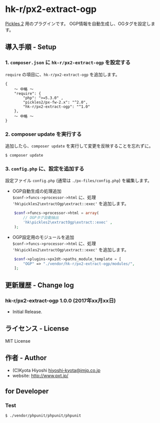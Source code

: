 hk-r/px2-extract-ogp
======================

[Pickles 2](http://pickles2.pxt.jp/) 用のプラグインです。
OGP情報を自動生成し、OGタグを設定します。

## 導入手順 - Setup

### 1. `composer.json` に `hk-r/px2-extract-ogp` を設定する

`require` の項目に、`hk-r/px2-extract-ogp` を追加します。

```
{
	〜 中略 〜
    "require": {
        "php": ">=5.3.0" ,
        "pickles2/px-fw-2.x": "^2.0",
        "hk-r/px2-extract-ogp": "^1.0"
    },
	〜 中略 〜
}
```


### 2. composer update を実行する

追加したら、`composer update` を実行して変更を反映することを忘れずに。

```
$ composer update
```


### 3. `config.php` に、設定を追加する

設定ファイル `config.php` (通常は `./px-files/config.php`) を編集します。

- OGP自動生成の処理追加  
`$conf->funcs->processor->html` に、処理 `'hk\pickles2\extractOgp\extract::exec'` を追加します。

```php
	$conf->funcs->processor->html = array(
		// OGPタグ自動抽出
		'hk\pickles2\extractOgp\extract::exec' ,
	);
```

- OGP設定用のモジュールを追加  
`$conf->funcs->processor->html` に、処理 `'hk\pickles2\extractOgp\extract::exec'` を追加します。

```php
	$conf->plugins->px2dt->paths_module_template = [
		"OGP" => "./vendor/hk-r/px2-extract-ogp/modules/",
	];
```

## 更新履歴 - Change log

### hk-r/px2-extract-ogp 1.0.0 (2017年xx月xx日)

- Initial Release.


## ライセンス - License

MIT License


## 作者 - Author

- (C)Kyota Hiyoshi <hiyoshi-kyota@imjp.co.jp>
- website: <http://www.pxt.jp/>


## for Developer

### Test

```
$ ./vendor/phpunit/phpunit/phpunit
```
